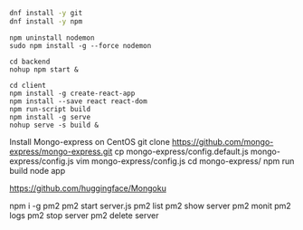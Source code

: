 
```bash
dnf install -y git
dnf install -y npm
```

```
npm uninstall nodemon
sudo npm install -g --force nodemon
```

```
cd backend
nohup npm start &
```

```
cd client
npm install -g create-react-app
npm install --save react react-dom
npm run-script build
npm install -g serve
nohup serve -s build &
```


Install Mongo-express on CentOS
git clone https://github.com/mongo-express/mongo-express.git
cp mongo-express/config.default.js mongo-express/config.js
vim mongo-express/config.js
cd mongo-express/
npm run build
node app




https://github.com/huggingface/Mongoku

npm i -g pm2
pm2 start server.js
pm2 list
pm2 show server
pm2 monit
pm2 logs
pm2 stop server
pm2 delete server

